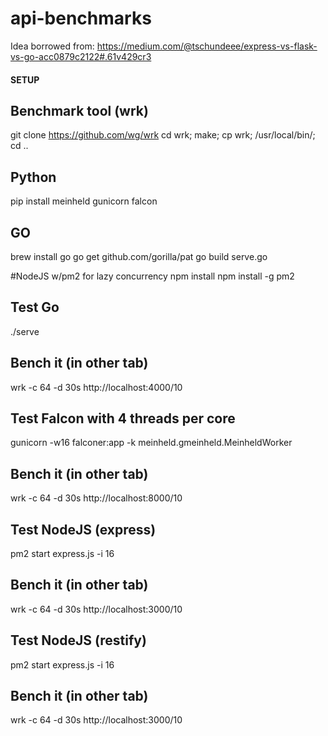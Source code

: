 # api-benchmarks


Idea borrowed from: https://medium.com/@tschundeee/express-vs-flask-vs-go-acc0879c2122#.61v429cr3


#### SETUP

## Benchmark tool (wrk)
git clone https://github.com/wg/wrk
cd wrk; make; cp wrk; /usr/local/bin/; cd ..

## Python
pip install meinheld gunicorn falcon

## GO
brew install go
go get github.com/gorilla/pat
go build serve.go

#NodeJS w/pm2 for lazy concurrency
npm install
npm install -g pm2



## Test Go
./serve
## Bench it (in other tab)
wrk -c 64 -d 30s http://localhost:4000/10

## Test Falcon with 4 threads per core
gunicorn -w16 falconer:app -k meinheld.gmeinheld.MeinheldWorker
## Bench it (in other tab)
wrk -c 64 -d 30s http://localhost:8000/10

## Test NodeJS (express)
pm2 start express.js -i 16
## Bench it (in other tab)
wrk -c 64 -d 30s http://localhost:3000/10

## Test NodeJS (restify)
pm2 start express.js -i 16
## Bench it (in other tab)
wrk -c 64 -d 30s http://localhost:3000/10
